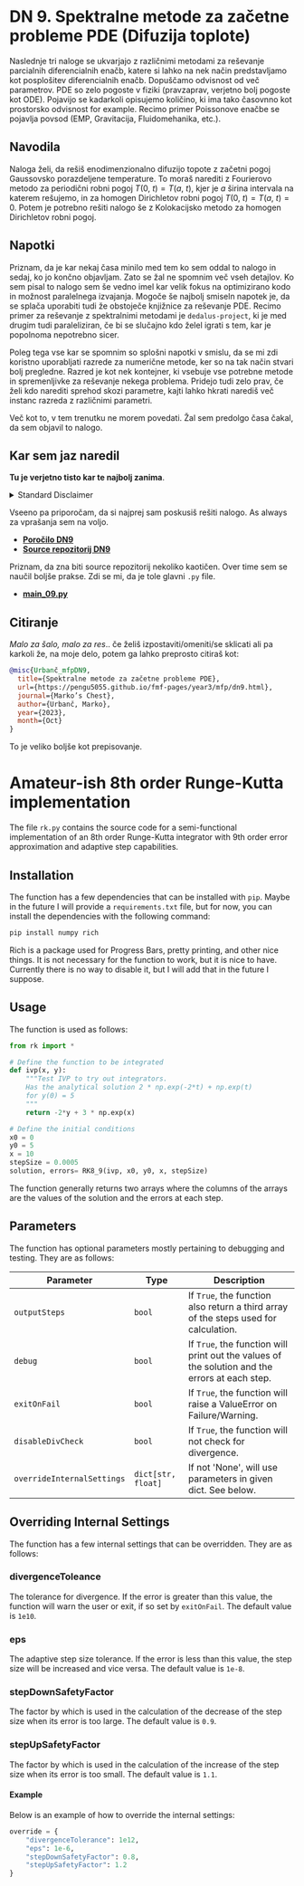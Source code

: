 # DN 9. Spektralne metode za začetne probleme PDE (Difuzija toplote)

Naslednje tri naloge se ukvarjajo z različnimi metodami za reševanje parcialnih diferencialnih enačb, katere si lahko na nek način predstavljamo kot posplošitev diferencialnih enačb. Dopuščamo odvisnost od več parametrov. PDE so zelo pogoste v fiziki (pravzaprav, verjetno bolj pogoste kot ODE). Pojavijo se kadarkoli opisujemo količino, ki ima tako časovnno kot prostorsko odvisnost for example. Recimo primer Poissonove enačbe se pojavlja povsod (EMP, Gravitacija, Fluidomehanika, etc.).

## Navodila
Naloga želi, da rešiš enodimenzionalno difuzijo topote z začetni pogoj Gaussovsko porazdeljene temperature. To moraš narediti z Fourierovo metodo za periodični robni pogoj $T(0,\>t) = T(a,\>t)$, kjer je $a$ širina intervala na katerem rešujemo, in za homogen Dirichletov robni pogoj $T(0,\>t) = T(a,\>t) = 0$. Potem je potrebno rešiti nalogo še z Kolokacijsko metodo za homogen Dirichletov robni pogoj.

## Napotki
Priznam, da je kar nekaj časa minilo med tem ko sem oddal to nalogo in sedaj, ko jo končno objavljam. Zato se žal ne spomnim več vseh detajlov. Ko sem pisal to nalogo sem še vedno imel kar velik fokus na optimizirano kodo in možnost paralelnega izvajanja. Mogoče še najbolj smiseln napotek je, da se splača uporabiti tudi že obstoječe knjižnice za reševanje PDE. Recimo primer za reševanje z spektralnimi metodami je `dedalus-project`,
ki je med drugim tudi paraleliziran, če bi se slučajno kdo želel igrati s tem, kar je popolnoma nepotrebno sicer. 

Poleg tega vse kar se spomnim so splošni napotki v smislu, da se mi zdi koristno uporabljati razrede za numerične metode, ker so na tak način stvari bolj pregledne. Razred je kot nek kontejner, ki vsebuje vse potrebne metode in spremenljivke za reševanje nekega problema. Pridejo tudi zelo prav, če želi kdo narediti sprehod skozi parametre, kajti lahko hkrati narediš več instanc razreda z različnimi parametri. 

Več kot to, v tem trenutku ne morem povedati. Žal sem predolgo časa čakal, da sem objavil to nalogo.

## Kar sem jaz naredil
**Tu je verjetno tisto kar te najbolj zanima**. 

<details>
  <summary>Standard Disclaimer</summary>
  Objavljam tudi kodo. Ta je bila tokrat v svojem repozitoriju od začetka, ker sem teh zadnjih nekaj nalog opravljal med poletjem. Koda bi morala biti razmeroma pokomentirana, sploh v kasnejših nalogah. 
  
</details>

Vseeno pa priporočam, da si najprej sam poskusiš rešiti nalogo. As always za vprašanja sem na voljo.


* [**Poročilo DN9**](https://pengu5055.github.io/fmf-pdf/year3/mfp/Marko_Urban%C4%8D_09.pdf)
* [**Source repozitorij DN9**](https://github.com/pengu5055/mfp09)

Priznam, da zna biti source repozitorij nekoliko kaotičen. Over time sem se naučil boljše prakse. Zdi se mi, da je tole glavni `.py` file.

* [**main_09.py**](https://github.com/pengu5055/mfp09/blob/b7e996834bef0863eab74c2124b04b5ddb960a81/main-09.py)

## Citiranje
*Malo za šalo, malo za res*.. če želiš izpostaviti/omeniti/se sklicati ali pa karkoli že, na moje delo, potem ga lahko preprosto citiraš kot:

```bib
@misc{Urbanč_mfpDN9, 
  title={Spektralne metode za začetne probleme PDE}, 
  url={https://pengu5055.github.io/fmf-pages/year3/mfp/dn9.html}, 
  journal={Marko’s Chest}, 
  author={Urbanč, Marko}, 
  year={2023}, 
  month={Oct}
} 
```
To je veliko boljše kot prepisovanje.

# **Amateur-ish 8th order Runge-Kutta implementation**

The file `rk.py` contains the source code for a semi-functional implementation of an 8th order Runge-Kutta integrator
with 9th order error approximation and adaptive step capabilities. 

## **Installation**
The function has a few dependencies that can be installed with `pip`. Maybe in the future I will provide a `requirements.txt` file, but for now, you can install the dependencies with the following command:
```bash
pip install numpy rich
```
Rich is a package used for Progress Bars, pretty printing, and other nice things. It is not necessary for the function to work, but it is nice to have. Currently there is no way to disable it, but I will add that in the future I suppose.

## **Usage**
The function is used as follows:
```python
from rk import *

# Define the function to be integrated
def ivp(x, y):
    """Test IVP to try out integrators.
    Has the analytical solution 2 * np.exp(-2*t) + np.exp(t)
    for y(0) = 5
    """
    return -2*y + 3 * np.exp(x)

# Define the initial conditions
x0 = 0
y0 = 5
x = 10
stepSize = 0.0005
solution, errors= RK8_9(ivp, x0, y0, x, stepSize)
```
The function generally returns two arrays where the columns of the arrays are the values of the solution and the errors at each step. 

## **Parameters**
The function has optional parameters mostly pertaining to debugging and testing. They are as follows:

| Parameter | Type | Description |
| --- | --- | --- |
| `outputSteps` | `bool` | If `True`, the function also return a third array of the steps used for calculation. |
| `debug` | `bool` | If `True`, the function will print out the values of the solution and the errors at each step. |
| `exitOnFail` | `bool` | If `True`, the function will raise a ValueError on Failure/Warning. |
| `disableDivCheck` | `bool` | If `True`, the function will not check for divergence. |
| `overrideInternalSettings` | `dict[str, float]` | If not 'None', will use parameters in given dict. See below. |

## **Overriding Internal Settings**
The function has a few internal settings that can be overridden. They are as follows:

### divergenceToleance
The tolerance for divergence. If the error is greater than this value, the function will warn the user or exit, if so set by
`exitOnFail`. The default value is `1e10`.

### eps
The adaptive step size tolerance. If the error is less than this value, the step size will be increased and vice versa.
The default value is `1e-8`.

### stepDownSafetyFactor
The factor by which is used in the calculation of the decrease of the step size when its error is too large. The default value is `0.9`.

### stepUpSafetyFactor
The factor by which is used in the calculation of the increase of the step size when its error is too small. The default value is `1.1`.

#### **Example**
Below is an example of how to override the internal settings:
```python
override = {
    "divergenceTolerance": 1e12,
    "eps": 1e-6,
    "stepDownSafetyFactor": 0.8,
    "stepUpSafetyFactor": 1.2
}
```


